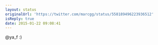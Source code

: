 ```yaml
---
layout: status
originalUrl: 'https://twitter.com/marcgg/status/558189496223936512'
isReply: true
date: 2015-01-22 09:08:41
---
```


@ya_f :)

